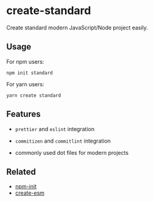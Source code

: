 # create-standard

Create standard modern JavaScript/Node project easily.

## Usage

For npm users:

```
npm init standard
```

For yarn users:

```
yarn create standard
```

## Features

- `prettier` and `eslint` integration

- `commitizen` and `commitlint` integration

- commonly used dot files for modern projects

## Related

- [npm-init](https://docs.npmjs.com/cli/init)
- [create-esm](https://github.com/standard-things/create-esm)
